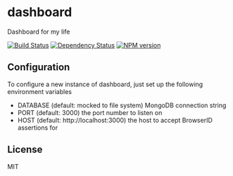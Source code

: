 # dashboard

Dashboard for my life

[![Build Status](https://travis-ci.org/ForbesLindesay/dashboard.png?branch=master)](https://travis-ci.org/ForbesLindesay/dashboard)
[![Dependency Status](https://david-dm.org/ForbesLindesay/dashboard.png)](https://gemnasium.com/ForbesLindesay/dashboard)
[![NPM version](https://img.shields.io/npm/v/dashboard.svg)](https://www.npmjs.com/package/dashboard)

## Configuration

To configure a new instance of dashboard, just set up the following environment variables

 - DATABASE (default: mocked to file system) MongoDB connection string
 - PORT (default: 3000) the port number to listen on
 - HOST (default: http://localhost:3000) the host to accept BrowserID assertions for

## License

MIT